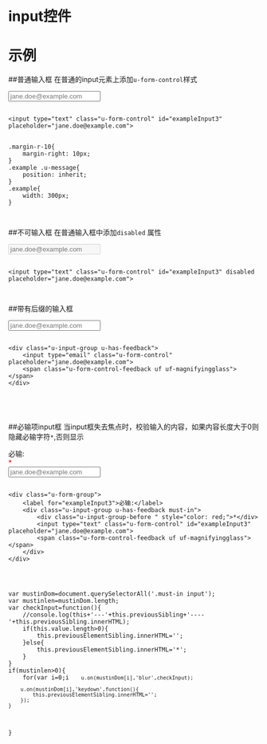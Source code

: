 # input控件


# 示例



<!--### 示例1

示例1说明

### 示例2

示例2说-->




##普通输入框
在普通的input元素上添加`u-form-control`样式
<div class="example-content"><input type="text" class="u-form-control" id="exampleInput3"  placeholder="jane.doe@example.com"></div>

<div class="example-content ex-hide"><style>
.margin-r-10{
    margin-right: 10px; 
}
.example .u-message{
    position: inherit;
}
.example{
	width: 300px;
}


</style></div>

<div class="examples-code"><pre><code>
&lt;input type="text" class="u-form-control" id="exampleInput3"  placeholder="jane.doe@example.com"></code></pre>
</div>

<div class="examples-code"><pre><code>
.margin-r-10{
    margin-right: 10px; 
}
.example .u-message{
    position: inherit;
}
.example{
	width: 300px;
}

</code></pre>
</div>




##不可输入框
在普通输入框中添加`disabled` 属性

<div class="example-content"><input type="text" class="u-form-control" id="exampleInput3" disabled placeholder="jane.doe@example.com">
</div>

<div class="example-content ex-hide"><style>

</style></div>

<div class="examples-code"><pre><code>
&lt;input type="text" class="u-form-control" id="exampleInput3" disabled placeholder="jane.doe@example.com">
</code></pre>
</div>

<div class="examples-code"><pre><code>
</code></pre>
</div>




##带有后缀的输入框

<div class="example-content"><div class="u-input-group u-has-feedback">
    <input type="email" class="u-form-control" placeholder="jane.doe@example.com">
    <span class="u-form-control-feedback uf uf-magnifyingglass"></span>
</div></div>

<div class="example-content ex-hide"><style>

</style></div>

<script>

</script>

<div class="examples-code"><pre><code>
&lt;div class="u-input-group u-has-feedback">
    &lt;input type="email" class="u-form-control" placeholder="jane.doe@example.com">
    &lt;span class="u-form-control-feedback uf uf-magnifyingglass">&lt;/span>
&lt;/div></code></pre>
</div>

<div class="examples-code"><pre><code>
</code></pre>
</div>

<div class="examples-code"><pre><code>
</code></pre>
</div>



##必输项input框
当input框失去焦点时，校验输入的内容，如果内容长度大于0则隐藏必输字符`*`,否则显示
<div class="example-content"><div class="u-form-group">
    <label for="exampleInput3">必输:</label>
    <div class="u-input-group u-has-feedback must-in">
        <div class="u-input-group-before " style="color: red;">*</div>
        <input type="text" class="u-form-control" id="exampleInput3" placeholder="jane.doe@example.com">
        <span class="u-form-control-feedback uf uf-magnifyingglass"></span>
    </div>
</div></div>

<div class="example-content ex-hide"><style>

</style></div>

<script>
var mustinDom=document.querySelectorAll('.must-in input');
var mustinlen=mustinDom.length;
var checkInput=function(){
    //console.log(this+'---'+this.previousSibling+'----'+this.previousSibling.innerHTML);
    if(this.value.length>0){
        this.previousElementSibling.innerHTML='';
    }else{
        this.previousElementSibling.innerHTML='*';
    }
}
if(mustinlen>0){
    for(var i=0;i<mustinlen;i++){
        
        u.on(mustinDom[i],'blur',checkInput);

        u.on(mustinDom[i],'keydown',function(){
        	this.previousElementSibling.innerHTML='';
        });
    }
}

</script>

<div class="examples-code"><pre><code>
&lt;div class="u-form-group">
    &lt;label for="exampleInput3">必输:&lt;/label>
    &lt;div class="u-input-group u-has-feedback must-in">
        &lt;div class="u-input-group-before " style="color: red;">*&lt;/div>
        &lt;input type="text" class="u-form-control" id="exampleInput3" placeholder="jane.doe@example.com">
        &lt;span class="u-form-control-feedback uf uf-magnifyingglass">&lt;/span>
    &lt;/div>
&lt;/div></code></pre>
</div>

<div class="examples-code"><pre><code>
</code></pre>
</div>

<div class="examples-code"><pre><code>
var mustinDom=document.querySelectorAll('.must-in input');
var mustinlen=mustinDom.length;
var checkInput=function(){
    //console.log(this+'---'+this.previousSibling+'----'+this.previousSibling.innerHTML);
    if(this.value.length>0){
        this.previousElementSibling.innerHTML='';
    }else{
        this.previousElementSibling.innerHTML='*';
    }
}
if(mustinlen>0){
    for(var i=0;i<mustinlen;i++){
        
        u.on(mustinDom[i],'blur',checkInput);

        u.on(mustinDom[i],'keydown',function(){
        	this.previousElementSibling.innerHTML='';
        });
    }
}
</code></pre>
</div>


